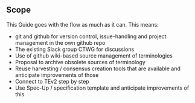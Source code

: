 
[//]: # (Pandoc Formatting Macros)

[//]: # (\mainmatter)

[//]: # (\doctitle)

## Scope

This Guide goes with the flow as much as it can. This means:
- git and github for version control, issue-handling and project management in the own github repo
- The existing Slack group CTWG for discussions
- Use of github wiki-based source management of terminologies
- Proposal to archive obsolete sources of terminology
- Reuse harvesting / consensus creation tools that are available and anticipate improvements of those
- Connect to TEv2 step by step
- Use Spec-Up / specification template and anticipate improvements of this
